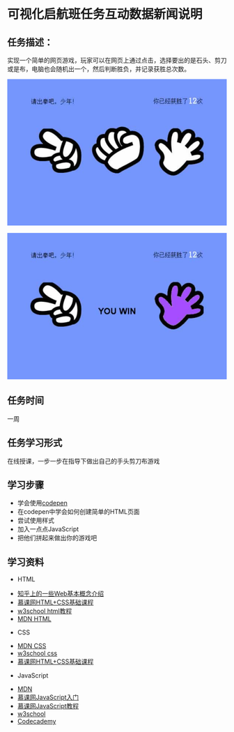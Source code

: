 # 可视化启航班任务互动数据新闻说明

## 任务描述：

实现一个简单的网页游戏，玩家可以在网页上通过点击，选择要出的是石头、剪刀或是布，电脑也会随机出一个，然后判断胜负，并记录获胜总次数。

![示例图1](../asset/pic_task_game_qihang_001.jpg)

![示例图2](../asset/pic_task_game_qihang_002.jpg)

## 任务时间

一周

## 任务学习形式

在线授课，一步一步在指导下做出自己的手头剪刀布游戏

## 学习步骤

* 学会使用[codepen](http://codepen.io/)
* 在codepen中学会如何创建简单的HTML页面
* 尝试使用样式
* 加入一点点JavaScript
* 把他们拼起来做出你的游戏吧

## 学习资料

* HTML

- [知乎上的一些Web基本概念介绍](http://www.zhihu.com/question/22689579)
- [慕课网HTML+CSS基础课程](http://www.imooc.com/learn/9)
- [w3school html教程](http://w3school.com.cn/html/index.asp)
- [MDN HTML](https://developer.mozilla.org/zh-CN/docs/Web/HTML/Introduction)

* CSS

- [MDN CSS](https://developer.mozilla.org/zh-CN/docs/Web/Guide/CSS/Getting_started)
- [w3school css](http://w3school.com.cn/css/index.asp)
- [慕课网HTML+CSS基础课程](http://www.imooc.com/learn/9)

* JavaScript

- [MDN](https://developer.mozilla.org/zh-CN/docs/Web/JavaScript)
- [慕课网JavaScript入门](http://www.imooc.com/learn/36)
- [慕课网JavaScript教程](http://www.imooc.com/learn/10)
- [w3school](http://www.w3school.com.cn/js/)
- [Codecademy](http://www.codecademy.com/tracks/javascript)
